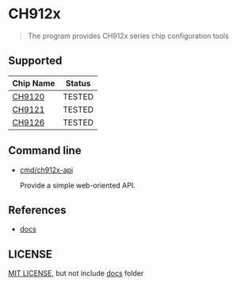 # CH912x

> The program provides CH912x series chip configuration tools

## Supported

| Chip Name             | Status |
| --------------------- | ------ |
| [CH9120](docs/CH9120) | TESTED |
| [CH9121](docs/CH9121) | TESTED |
| [CH9126](docs/CH9126) | TESTED |

## Command line

- [cmd/ch912x-api](cmd/ch912x-api)

  Provide a simple web-oriented API.

## References

- [docs](docs)

## LICENSE

[MIT LICENSE](LICENSE), but not include [docs](docs) folder
